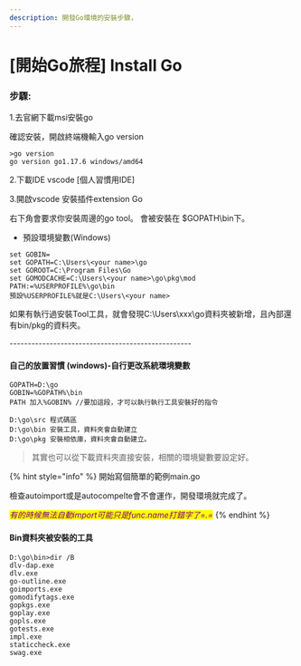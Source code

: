 ```yaml
---
description: 開發Go環境的安裝步驟，
---
```


# \[開始Go旅程] Install Go

### 步驟:

1.去官網下載msi安裝go&#x20;

確認安裝，開啟終端機輸入go version

```
>go version
go version go1.17.6 windows/amd64
```

2.下載IDE vscode \[個人習慣用IDE]

3.開啟vscode 安裝插件extension Go&#x20;

右下角會要求你安裝周邊的go tool。 會被安裝在 $GOPATH\bin下。

* 預設環境變數(Windows)

```
set GOBIN=
set GOPATH=C:\Users\<your name>\go
set GOROOT=C:\Program Files\Go 
set GOMODCACHE=C:\Users\<your name>\go\pkg\mod
PATH:=%USERPROFILE%\go\bin 
預設%USERPROFILE%就是C:\Users\<your name>
```

如果有執行過安裝Tool工具，就會發現C:\Users\xxx\go資料夾被新增，且內部還有bin/pkg的資料夾。



\--------------------------------------------------

#### 自己的放置習慣 (windows)-自行更改系統環境變數

```
GOPATH=D:\go
GOBIN=%GOPATH%\bin
PATH 加入%GOBIN% //要加這段，才可以執行執行工具安裝好的指令 

D:\go\src 程式碼區
D:\go\bin 安裝工具，資料夾會自動建立
D:\go\pkg 安裝相依庫，資料夾會自動建立。
```

> 其實也可以從下載資料夾直接安裝，相關的環境變數要設定好。

{% hint style="info" %}
開始寫個簡單的範例main.go

檢查autoimport或是autocompelte會不會運作，開發環境就完成了。

_<mark style="color:purple;">有的時候無法自動import可能只是func.name打錯字了=.=</mark>_
{% endhint %}

#### Bin資料夾被安裝的工具

```
D:\go\bin>dir /B
dlv-dap.exe
dlv.exe
go-outline.exe
goimports.exe
gomodifytags.exe
gopkgs.exe
goplay.exe
gopls.exe
gotests.exe
impl.exe
staticcheck.exe
swag.exe
```
